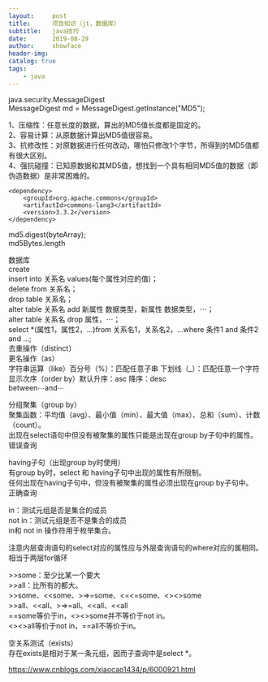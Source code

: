 ```yaml
---
layout:     post
title:      项目知识（jt，数据库）
subtitle:   java技巧
date:       2019-08-29
author:     showface
header-img: 
catalog: true
tags:
    - java
---
```




java.security.MessageDigest  
MessageDigest md = MessageDigest.getInstance("MD5");

1、压缩性：任意长度的数据，算出的MD5值长度都是固定的。  
2、容易计算：从原数据计算出MD5值很容易。  
3、抗修改性：对原数据进行任何改动，哪怕只修改1个字节，所得到的MD5值都有很大区别。  
4、强抗碰撞：已知原数据和其MD5值，想找到一个具有相同MD5值的数据（即伪造数据）是非常困难的。

```
<dependency>    
	<groupId>org.apache.commons</groupId>    
	<artifactId>commons-lang3</artifactId>    
	<version>3.3.2</version>    
</dependency>    
```

md5.digest(byteArray);   
md5Bytes.length


数据库  
create  
insert into 关系名 values(每个属性对应的值)；  
delete from 关系名；  
drop table 关系名；   
alter table 关系名 add 新属性 数据类型，新属性 数据类型，⋯；  
alter table 关系名 drop 属性，⋯；  
select *(属性1，属性2，...)from 关系名1，关系名2，...where 条件1 and 条件2 and ...;  
去重操作（distinct）  
更名操作（as）  
字符串运算（like）百分号（%）：匹配任意子串    下划线（_）：匹配任意一个字符  
显示次序（order by）默认升序：asc  降序：desc  
between⋯and⋯  

分组聚集（group by）  
聚集函数：平均值（avg）、最小值（min）、最大值（max）、总和（sum）、计数（count）。  
出现在select语句中但没有被聚集的属性只能是出现在group by子句中的属性。  
错误查询

having子句（出现group by时使用）  
有group by时，select 和 having子句中出现的属性有所限制。  
任何出现在having子句中，但没有被聚集的属性必须出现在group by子句中。  
正确查询

in：测试元组是否是集合的成员  
not in：测试元组是否不是集合的成员  
in和 not in 操作符用于枚举集合。 

注意内层查询语句的select对应的属性应与外层查询语句的where对应的属相同。  
相当于两层for循环 

\>>some：至少比某一个要大  
\>>all：比所有的都大。  
\>>some、<<some、>=>=some、<=<=some、<><>some  
\>>all、<<all、>=>=all、<<all、<<all   
==some等价于in，<><>some并不等价于not in。  
<><>all等价于not in，==all不等价于in。  

空关系测试（exists）  
存在exists是相对于某一条元组，因而子查询中是select *。

https://www.cnblogs.com/xiaocao1434/p/6000921.html











